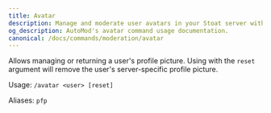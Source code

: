 ```yaml
---
title: Avatar
description: Manage and moderate user avatars in your Stoat server with AutoMod's avatar command. Remove inappropriate profile pictures and maintain server standards.
og_description: AutoMod's avatar command usage documentation.
canonical: /docs/commands/moderation/avatar
---
```


Allows managing or returning a user's profile picture. Using with the `reset` argument will remove the user's server-specific profile picture.

Usage: `/avatar <user> [reset]`

Aliases: `pfp`
